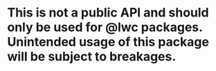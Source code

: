# This is not a public API and should only be used for @lwc packages. Unintended usage of this package will be subject to breakages.

